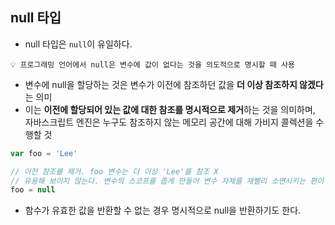 ## null 타입

- null 타입은 `null`이 유일하다.

```
💡 프로그래밍 언어에서 null은 변수에 값이 없다는 것을 의도적으로 명시할 때 사용
```

- 변수에 null을 할당하는 것은 변수가 이전에 참조하던 값을 **더 이상 참조하지 않겠다**는 의미
- 이는 **이전에 할당되어 있는 값에 대한 참조를 명시적으로 제거**하는 것을 의미하며, 자바스크립트 엔진은 누구도 참조하지 않는 메모리 공간에 대해 가비지 콜렉션을 수행할 것

```js
var foo = 'Lee'

// 이전 참조를 제거. foo 변수는 더 이상 'Lee'를 참조 X
// 유용해 보이지 않는다. 변수의 스코프를 좁게 만들어 변수 자체를 재빨리 소면시키는 편이 낫다.
foo = null
```

- 함수가 유효한 값을 반환할 수 없는 경우 명시적으로 null을 반환하기도 한다.
